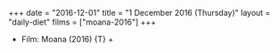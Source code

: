 +++
date = "2016-12-01"
title = "1 December 2016 (Thursday)"
layout = "daily-diet"
films = ["moana-2016"]
+++


* Film: Moana (2016) {T} +
